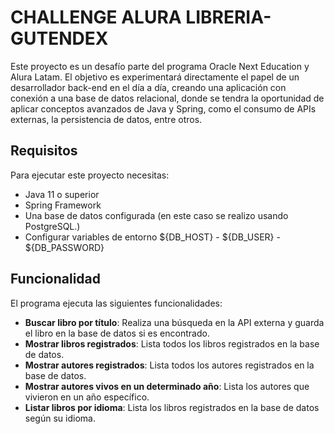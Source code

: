 # CHALLENGE ALURA LIBRERIA-GUTENDEX


Este proyecto es un desafío parte del programa Oracle Next Education y Alura Latam. El objetivo es experimentará directamente el papel de un desarrollador back-end en el día a día, creando una aplicación con conexión a una base de datos relacional, donde se tendra la oportunidad de aplicar conceptos avanzados de Java y Spring, como el consumo de APIs externas, la persistencia de datos, entre otros.

## Requisitos

Para ejecutar este proyecto necesitas:

- Java 11 o superior
- Spring Framework
- Una base de datos configurada (en este caso se realizo usando PostgreSQL.)
- Configurar variables de entorno ${DB_HOST} - ${DB_USER} - ${DB_PASSWORD}


## Funcionalidad

El programa ejecuta  las siguientes funcionalidades:

- **Buscar libro por título**: Realiza una búsqueda en la API externa y guarda el libro en la base de datos si es encontrado.
- **Mostrar libros registrados**: Lista todos los libros registrados en la base de datos.
- **Mostrar autores registrados**: Lista todos los autores registrados en la base de datos.
- **Mostrar autores vivos en un determinado año**: Lista los autores que vivieron en un año específico.
- **Listar libros por idioma**: Lista los libros registrados en la base de datos según su idioma.



